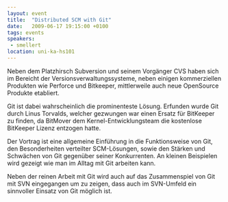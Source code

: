 ```yaml
---
layout: event
title:  "Distributed SCM with Git"
date:   2009-06-17 19:15:00 +0100
tags: events
speakers:
 - smellert
location: uni-ka-hs101
---
```


Neben dem Platzhirsch Subversion und seinem Vorgänger CVS haben sich im Bereicht der Versionsverwaltungssysteme, neben einigen kommerziellen Produkten wie Perforce und Bitkeeper, mittlerweile auch neue OpenSource Produkte etabliert.

Git ist dabei wahrscheinlich die prominenteste Lösung. Erfunden wurde Git durch Linus Torvalds, welcher gezwungen war einen Ersatz für BitKeeper zu finden, da BitMover dem Kernel-Entwicklungsteam die kostenlose BitKeeper Lizenz entzogen hatte.

Der Vortrag ist eine allgemeine Einführung in die Funktionsweise von Git, den Besonderheiten verteilter SCM-Lösungen, sowie den Stärken und Schwächen von Git gegenüber seiner Konkurrenten. An kleinen Beispielen wird gezeigt wie man im Alltag mit Git arbeiten kann.

Neben der reinen Arbeit mit Git wird auch auf das Zusammenspiel von Git mit SVN eingegangen um zu zeigen, dass auch im SVN-Umfeld ein sinnvoller Einsatz von Git möglich ist.
